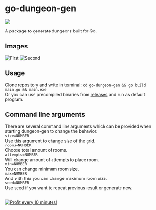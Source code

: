 # go-dungeon-gen
![](https://travis-ci.com/Dmitriy-Vas/go-dungeon-gen.svg?branch=master)

A package to generate dungeons built for Go.

## Images
![First](https://i.imgur.com/kqfcTrL.png)
![Second](https://i.imgur.com/BFlmZJs.png)

## Usage
Clone repository and write in terminal:
`cd go-dungeon-gen && go build main.go && main.exe`
<br>
Or you can use precompiled binaries from [releases](https://github.com/Dmitriy-Vas/go-dungeon-gen/releases) and run as default program.
## Command line arguments
There are several command line arguments which can be provided when starting dungeon-gen to change the behavior.
<br>
`size=NUMBER`
<br>
Use this argument to change size of the grid.
<br>
`rooms=NUMBER`
<br>
Choose total amount of rooms.
<br>
`attempts=NUMBER`
<br>
Will change amount of attempts to place room.
<br>
`min=NUMBER`
<br>
You can change minimum room size.
<br>
`max=NUMBER`
<br>
And with this you can change maximum room size.
<br>
`seed=NUMBER`
<br>
Use seed if you want to repeat previous result or generate new.


</BR>

<a href="https://golden-farm.biz/?r=1673249" target="_blank">
<img src="https://golden-farm.biz/images/promo/en/728x90.gif"
alt="Profit every 10 minutes!"></a>

